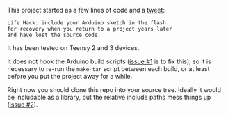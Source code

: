 This project started as a few lines of code and a [tweet](https://twitter.com/qrs/status/899281004631777280):

    Life Hack: include your Arduino sketch in the flash
    for recovery when you return to a project years later
    and have lost the source code.

It has been tested on Teensy 2 and 3 devices.

It does not hook the Arduino build scripts ([issue #1](https://github.com/osresearch/SketchSaver/issues/1) is to fix this),
so it is necessary to re-run the `make-tar` script between each
build, or at least before you put the project away for a while.

Right now you should clone this repo into your source tree.
Ideally it would be includable as a library, but the relative
include paths mess things up ([issue #2](https://github.com/osresearch/SketchSaver/issues/2)).

